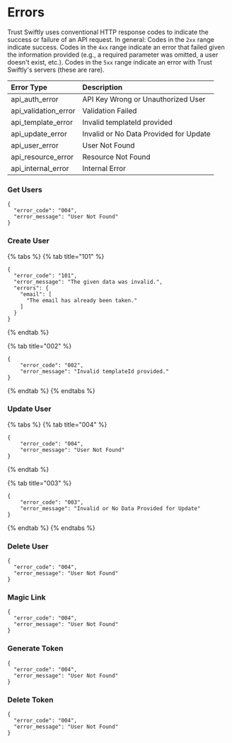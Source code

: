 # Errors

 Trust Swiftly uses conventional HTTP response codes to indicate the success or failure of an API request. In general: Codes in the `2xx` range indicate success. Codes in the `4xx` range indicate an error that failed given the information provided \(e.g., a required parameter was omitted, a user doesn't exist, etc.\). Codes in the `5xx` range indicate an error with Trust Swiftly's servers \(these are rare\).

| **Error** Type | **Description** |
| :--- | :--- |
| api\_auth\_error | API Key Wrong or Unauthorized User |
| api\_validation\_error | Validation Failed |
| api\_template\_error | Invalid templateId provided |
| api\_update\_error | Invalid or No Data Provided for Update |
| api\_user\_error | User Not Found |
| api\_resource\_error | Resource Not Found |
| api\_internal\_error | Internal Error |

### Get Users

```http
{
  "error_code": "004",
  "error_message": "User Not Found"
}
```

### Create User

{% tabs %}
{% tab title="101" %}
```http
{
  "error_code": "101",
  "error_message": "The given data was invalid.",
  "errors": {
    "email": [
      "The email has already been taken."
    ]
  }
}
```
{% endtab %}

{% tab title="002" %}
```
{
    "error_code": "002",
    "error_message": "Invalid templateId provided."
}
```
{% endtab %}
{% endtabs %}

### Update User

{% tabs %}
{% tab title="004" %}
```http
{
    "error_code": "004",
    "error_message": "User Not Found"
}
```
{% endtab %}

{% tab title="003" %}
```
{
    "error_code": "003",
    "error_message": "Invalid or No Data Provided for Update"
}
```
{% endtab %}
{% endtabs %}

### Delete User

```http
{
  "error_code": "004",
  "error_message": "User Not Found"
}
```

### Magic Link

```http
{
  "error_code": "004",
  "error_message": "User Not Found"
}
```

### Generate Token

```http
{
  "error_code": "004",
  "error_message": "User Not Found"
}
```

### Delete Token

```http
{
  "error_code": "004",
  "error_message": "User Not Found"
}
```



